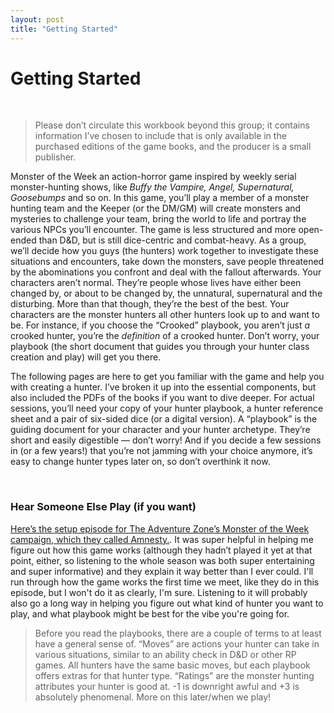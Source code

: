 ```yaml
---
layout: post
title: "Getting Started"
---
```


# Getting Started
&nbsp;  

> Please don’t circulate this workbook beyond this group; it contains information I’ve chosen to include that is only available in the purchased editions of the game books, and the producer is a small publisher.


Monster of the Week an action-horror game inspired by weekly serial monster-hunting shows, like *Buffy the Vampire, Angel, Supernatural, Goosebumps* and so on. In this game, you’ll play a member of a monster hunting team and the Keeper (or the DM/GM) will create monsters and mysteries to challenge your team, bring the world to life and portray the various NPCs you’ll encounter. The game is less structured and more open-ended than D&D, but is still dice-centric and combat-heavy. As a group, we’ll decide how you guys (the hunters) work together to investigate these situations and encounters, take down the monsters, save people threatened by the abominations you confront and deal with the fallout afterwards. Your characters aren’t normal. They’re people whose lives have either been changed by, or about to be changed by, the unnatural, supernatural and the disturbing. More than that though, they’re the best of the best. Your characters are the monster hunters all other hunters look up to and want to be. For instance, if you choose the “Crooked” playbook, you aren’t just *a* crooked hunter, you’re the *definition* of a crooked hunter. Don’t worry, your playbook (the short document that guides you through your hunter class creation and play) will get you there.

The following pages are here to get you familiar with the game and help you with creating a hunter. I’ve broken it up into the essential components, but also included the PDFs of the books if you want to dive deeper. For actual sessions, you’ll need your copy of your hunter playbook, a hunter reference sheet and a pair of six-sided dice (or a digital version). A “playbook” is the guiding document for your character and your hunter archetype. They’re short and easily digestible — don’t worry! And if you decide a few sessions in (or a few years!) that you’re not jamming with your choice anymore, it’s easy to change hunter types later on, so don’t overthink it now.

&nbsp;  

### Hear Someone Else Play (if you want)

[Here’s the setup episode for The Adventure Zone’s Monster of the Week campaign, which they called Amnesty.](https://maximumfun.org/episodes/adventure-zone/setup-adventure-zone-amnesty/). It was super helpful in helping me figure out how this game works (although they hadn’t played it yet at that point, either, so listening to the whole season was both super entertaining and super informative) and they explain it way better than I ever could. I'll run through how the game works the first time we meet, like they do in this episode, but I won't do it as clearly, I'm sure. Listening to it will probably also go a long way in helping you figure out what kind of hunter you want to play, and what playbook might be best for the vibe you're going for.

>Before you read the playbooks, there are a couple of terms to at least have a general sense of. “Moves” are actions your hunter can take in various situations, similar to an ability check in D&D or other RP games. All hunters have the same basic moves, but each playbook offers extras for that hunter type. “Ratings” are the monster hunting attributes your hunter is good at. -1 is downright awful and +3 is absolutely phenomenal. More on this later/when we play!

